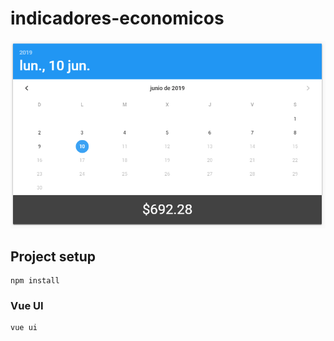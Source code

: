 # indicadores-economicos


<img src="/images/preview.PNG" >

## Project setup
```
npm install
```

### Vue UI
```
vue ui
```
